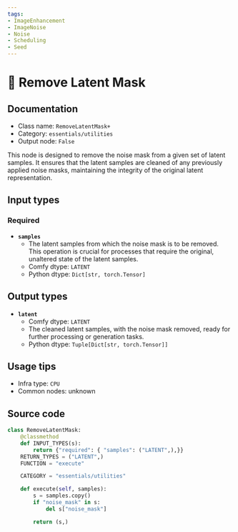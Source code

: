 ```yaml
---
tags:
- ImageEnhancement
- ImageNoise
- Noise
- Scheduling
- Seed
---
```


# 🔧 Remove Latent Mask
## Documentation
- Class name: `RemoveLatentMask+`
- Category: `essentials/utilities`
- Output node: `False`

This node is designed to remove the noise mask from a given set of latent samples. It ensures that the latent samples are cleaned of any previously applied noise masks, maintaining the integrity of the original latent representation.
## Input types
### Required
- **`samples`**
    - The latent samples from which the noise mask is to be removed. This operation is crucial for processes that require the original, unaltered state of the latent samples.
    - Comfy dtype: `LATENT`
    - Python dtype: `Dict[str, torch.Tensor]`
## Output types
- **`latent`**
    - Comfy dtype: `LATENT`
    - The cleaned latent samples, with the noise mask removed, ready for further processing or generation tasks.
    - Python dtype: `Tuple[Dict[str, torch.Tensor]]`
## Usage tips
- Infra type: `CPU`
- Common nodes: unknown


## Source code
```python
class RemoveLatentMask:
    @classmethod
    def INPUT_TYPES(s):
        return {"required": { "samples": ("LATENT",),}}
    RETURN_TYPES = ("LATENT",)
    FUNCTION = "execute"

    CATEGORY = "essentials/utilities"

    def execute(self, samples):
        s = samples.copy()
        if "noise_mask" in s:
            del s["noise_mask"]

        return (s,)

```
